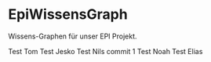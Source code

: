 # EpiWissensGraph
Wissens-Graphen für unser EPI Projekt.

Test Tom
Test Jesko
Test Nils commit 1
Test Noah 
Test Elias 